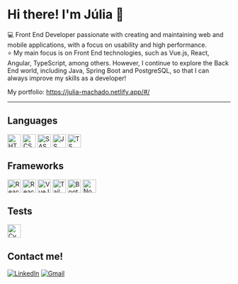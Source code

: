 <h1>Hi there! I'm Júlia 👋</h1>

💻 Front End Developer passionate with creating and maintaining web and mobile applications, with a focus on usability and high performance.<br>
⭐ My main focus is on Front End technologies, such as Vue.js, React, Angular, TypeScript, among others. However, I continue to explore the Back End world, including Java, Spring Boot and PostgreSQL, so that I can always improve my skills as a developer!

My portfolio: https://julia-machado.netlify.app/#/
____

## Languages

<div style="display: inline_block">

  <img align="center" alt="HTML" height="30" src="https://img.shields.io/badge/HTML-239120?style=for-the-badge&logo=html5&logoColor=white" />
  <img align="center" alt="CSS" height="30" src="https://img.shields.io/badge/CSS-239120?&style=for-the-badge&logo=css3&logoColor=white" />
  <img align="center" alt="SASS" height="30" src="https://img.shields.io/badge/Sass-CC6699?style=for-the-badge&logo=sass&logoColor=white" />
  <img align="center" alt="JS" height="30" src="https://img.shields.io/badge/JavaScript-F7DF1E?style=for-the-badge&logo=javascript&logoColor=black" />
 
  <img align="center" alt="TS" height="30" src="https://img.shields.io/badge/TypeScript-007ACC?style=for-the-badge&logo=typescript&logoColor=white" /> 
 </div>

 ## Frameworks
 
  <div style="display: inline_block">

  <img align="center" alt="React" height="30" src="https://img.shields.io/badge/React-20232A?style=for-the-badge&logo=react&logoColor=61DAFB" />
  <img align="center" alt="React Native" height="30" src="https://img.shields.io/badge/React_Native-20232A?style=for-the-badge&logo=react&logoColor=61DAFB" />
  <img align="center" alt="VueJS" height="30" src="https://img.shields.io/badge/Vue.js-35495E?style=for-the-badge&logo=vue.js&logoColor=4FC08D" />
  <img align="center" alt="Tailwind" height="30" src="https://img.shields.io/badge/tailwindcss-%2338B2AC.svg?style=for-the-badge&logo=tailwind-css&logoColor=white" />
  <img align="center" alt="Bootstrap" height="30" src="https://img.shields.io/badge/Bootstrap-563D7C?style=for-the-badge&logo=bootstrap&logoColor=white" />
  <img align="center" alt="NodeJS" height="30"  src="https://img.shields.io/badge/Node.js-43853D?style=for-the-badge&logo=node.js&logoColor=white"/>
 </div>

 ## Tests
 <div style="display: inline_block">
 <img align="center" alt="Cypress" height="30" src="https://img.shields.io/badge/-cypress-%23E5E5E5?style=for-the-badge&logo=cypress&logoColor=058a5e" />
</div>


 ## Contact me!

 <div style="display: inline">
  
  <a href="https://www.linkedin.com/in/juliamchdo/" target="_blank"><img alt="LinkedIn" src="https://img.shields.io/badge/-LinkedIn-%230077B5?style=for-the-badge&logo=linkedin&logoColor=white" target="_blank"></a>
  <a href = "mailto: juliamachado.dev@gmail.com"><img alt="Gmail" src="https://img.shields.io/badge/Gmail-D14836?style=for-the-badge&logo=gmail&logoColor=white" ></a>

</div>

 



